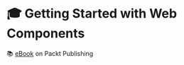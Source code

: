 # :mortar_board: Getting Started with Web Components

:books: [eBook][ebook] on Packt Publishing

[ebook]: https://www.packtpub.com/product/getting-started-with-web-components/9781838649234
